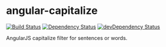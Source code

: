 # angular-capitalize

[![Build Status](https://travis-ci.org/egilkh/angular-capitalize.svg)](https://travis-ci.org/egilkh/angular-capitalize)
[![Dependency Status](https://david-dm.org/egilkh/angular-capitalize.svg)](https://david-dm.org/egilkh/angular-capitalize)
[![devDependency Status](https://david-dm.org/egilkh/angular-capitalize/dev-status.svg)](https://david-dm.org/egilkh/angular-capitalize#info=devDependencies)

AngularJS capitalize filter for sentences or words.

